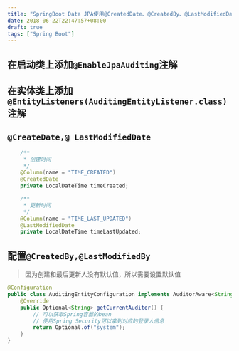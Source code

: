 ```yaml
---
title: "SpringBoot Data JPA使用@CreatedDate、@CreatedBy、@LastModifiedDate、@LastModifiedBy自动生成时间和修改者"
date: 2018-06-22T22:47:57+08:00
draft: true
tags: ["Spring Boot"]
---
```


<!--more-->

## 在启动类上添加`@EnableJpaAuditing`注解
## 在实体类上添加`@EntityListeners(AuditingEntityListener.class)`注解
##  `@CreateDate,@ LastModifiedDate`
```java
 	/**
     * 创建时间
     */
    @Column(name = "TIME_CREATED")
    @CreatedDate
    private LocalDateTime timeCreated;

    /**
     * 更新时间
     */
    @Column(name = "TIME_LAST_UPDATED")
    @LastModifiedDate
    private LocalDateTime timeLastUpdated;
```
## 配置`@CreatedBy,@LastModifiedBy`
> 因为创建和最后更新人没有默认值，所以需要设置默认值

```java
@Configuration
public class AuditingEntityConfiguration implements AuditorAware<String> {
    @Override
    public Optional<String> getCurrentAuditor() {
        // 可以获取Spring容器的bean
        // 使用Spring Security可以拿到对应的登录人信息
        return Optional.of("system");
    }
}
```
